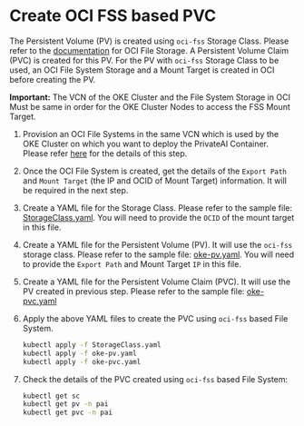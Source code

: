 # Create OCI FSS based PVC

The Persistent Volume (PV) is created using `oci-fss` Storage Class. Please refer to the [documentation](https://docs.oracle.com/en-us/iaas/Content/ContEng/Tasks/contengcreatingpersistentvolumeclaim_Provisioning_PVCs_on_FSS.htm) for OCI File Storage. A Persistent Volume Claim (PVC) is created for this PV. For the PV with `oci-fss` Storage Class to be used, an OCI File System Storage and a Mount Target is created in OCI before creating the PV.

**Important:** The VCN of the OKE Cluster and the File System Storage in OCI Must be same in order for the OKE Cluster Nodes to access the FSS Mount Target.

1. Provision an OCI File Systems in the same VCN which is used by the OKE Cluster on which you want to deploy the PrivateAI Container. Please refer [here](https://docs.oracle.com/en-us/iaas/Content/File/Tasks/create-file-system.htm) for the details of this step.

2. Once the OCI File System is created, get the details of the `Export Path` and `Mount Target` (the IP and OCID of Mount Target) information. It will be required in the next step.

3. Create a YAML file for the Storage Class. Please refer to the sample file: [StorageClass.yaml](./provisioning/StorageClass.yaml). You will need to provide the `OCID` of the mount target in this file.

4. Create a YAML file for the Persistent Volume (PV). It will use the `oci-fss` storage class. Please refer to the sample file: [oke-pv.yaml](./provisioning/oke-pv.yaml). You will need to provide the `Export Path` and Mount Target `IP` in this file.

5. Create a YAML file for the Persistent Volume Claim (PVC). It will use the PV created in previous step. Please refer to the sample file: [oke-pvc.yaml](./provisioning/oke-pvc.yaml)

6. Apply the above YAML files to create the PVC using `oci-fss` based File System.
    ```sh
    kubectl apply -f StorageClass.yaml
    kubectl apply -f oke-pv.yaml
    kubectl apply -f oke-pvc.yaml
    ```

7. Check the details of the PVC created using `oci-fss` based File System:
    ```sh
    kubectl get sc
    kubectl get pv -n pai
    kubectl get pvc -n pai
    ```    